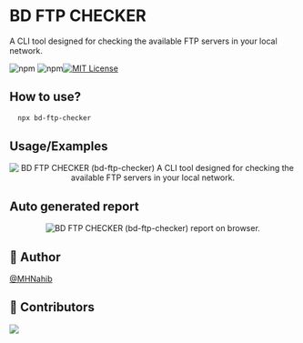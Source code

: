 # BD FTP CHECKER

A CLI tool designed for checking the available FTP servers in your local network.

![npm](https://img.shields.io/npm/v/bd-ftp-checker?color=green&style=flat-square) ![npm](https://img.shields.io/npm/dm/bd-ftp-checker?color=orange&style=flat-square)[![MIT License](https://img.shields.io/badge/License-MIT-green.svg)](https://choosealicense.com/licenses/mit/)

## How to use?

```bash
  npx bd-ftp-checker
```

## Usage/Examples

<center>
<img src="https://i.ibb.co/0t3yhYK/image.png" alt="BD FTP CHECKER (bd-ftp-checker) A CLI tool designed for checking the available FTP servers in your local network." border="0">
</center>

## Auto generated report

<center>
<img src="https://i.ibb.co/LhwWCv6/image.png" alt="BD FTP CHECKER (bd-ftp-checker) report on browser." border="0">
</center>

## 🚀 Author

[@MHNahib](https://www.github.com/MHNahib)

## 🤝 Contributors

<a href="https://github.com/MHNahib/bd-ftp-checker/graphs/contributors">
  <img src="https://contrib.rocks/image?repo=MHNahib/bd-ftp-checker" />
</a>
